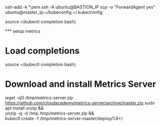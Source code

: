 ssh-add -k *.pem 
ssh -A ubuntu@BASTION_IP
scp -o "ForwardAgent yes" ubuntu@master_ip:~/kubeconfig ~/.kube/config

source <(kubectl completion bash) 

*** setup metrics

# Load completions
source <(kubectl completion bash)
# Download and install Metrics Server
wget -qO /tmp/metrics-server.zip https://github.com/cloudacademy/metrics-server/archive/master.zip
sudo apt install unzip && \
  unzip -q -d /tmp /tmp/metrics-server.zip && \
  kubectl create -f /tmp/metrics-server-master/deploy/1.8+/